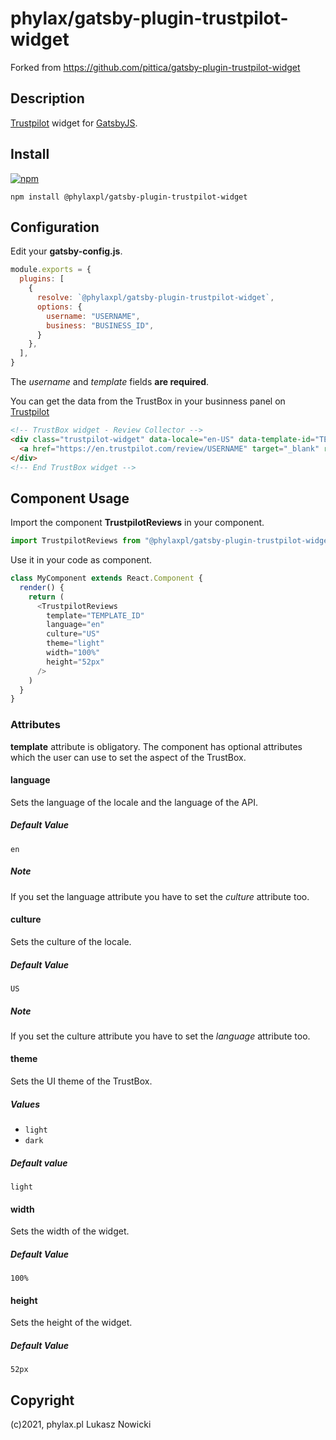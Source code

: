 # phylax/gatsby-plugin-trustpilot-widget

Forked from https://github.com/pittica/gatsby-plugin-trustpilot-widget

## Description

[Trustpilot](https://www.trustpilot.com/) widget for [GatsbyJS](https://www.gatsbyjs.org/).

## Install

[![npm](https://img.shields.io/npm/v/@phylaxpl/gatsby-plugin-trustpilot-widget)](https://www.npmjs.com/package/@phylaxpl/gatsby-plugin-trustpilot-widget)

```shell
npm install @phylaxpl/gatsby-plugin-trustpilot-widget
```

## Configuration

Edit your **gatsby-config.js**.

```javascript
module.exports = {
  plugins: [
    {
      resolve: `@phylaxpl/gatsby-plugin-trustpilot-widget`,
      options: {
        username: "USERNAME",
        business: "BUSINESS_ID",
      }
    },
  ],
}
```

The _username_ and _template_ fields **are required**.

You can get the data from the TrustBox in your businness panel on [Trustpilot](https://www.trustpilot.com/)

```HTML
<!-- TrustBox widget - Review Collector -->
<div class="trustpilot-widget" data-locale="en-US" data-template-id="TEMPLATE_ID" data-businessunit-id="BUSINESSUNIT_ID" data-style-height="52px" data-style-width="100%">
  <a href="https://en.trustpilot.com/review/USERNAME" target="_blank" rel="noopener">Trustpilot</a>
</div>
<!-- End TrustBox widget -->
```

## Component Usage

Import the component **TrustpilotReviews** in your component.

```javascript
import TrustpilotReviews from "@phylaxpl/gatsby-plugin-trustpilot-widget"
```

Use it in your code as component.

```javascript
class MyComponent extends React.Component {
  render() {
    return (
      <TrustpilotReviews
        template="TEMPLATE_ID"
        language="en"
        culture="US"
        theme="light"
        width="100%"
        height="52px"
      />
    )
  }
}
```

### Attributes

**template** attribute is obligatory. The component has optional attributes which the user can use to set the aspect of the TrustBox.

#### language

Sets the language of the locale and the language of the API.

##### Default Value
`en`

##### Note
If you set the language attribute you have to set the _culture_ attribute too.

#### culture

Sets the culture of the locale.

##### Default Value
`US`

##### Note
If you set the culture attribute you have to set the _language_ attribute too.

#### theme

Sets the UI theme of the TrustBox.

##### Values
* `light`
* `dark`

##### Default value
`light`

#### width

Sets the width of the widget.

##### Default Value
`100%`

#### height

Sets the height of the widget.

##### Default Value
`52px`

## Copyright

(c)2021, phylax.pl Lukasz Nowicki
